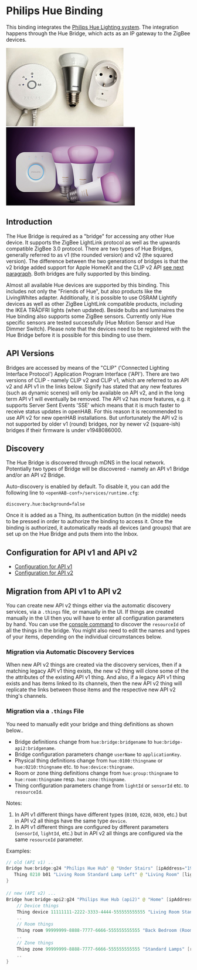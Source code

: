 # Philips Hue Binding

This binding integrates the [Philips Hue Lighting system](https://www.meethue.com).
The integration happens through the Hue Bridge, which acts as an IP gateway to the ZigBee devices.

![Philips Hue](doc/hue.jpg) ![Philips Hue](doc/hue2.png)

## Introduction

The Hue Bridge is required as a "bridge" for accessing any other Hue device.
It supports the ZigBee LightLink protocol as well as the upwards compatible ZigBee 3.0 protocol.
There are two types of Hue Bridges, generally referred to as v1 (the rounded version) and v2 (the squared version).
The difference between the two generations of bridges is that the v2 bridge added support for Apple HomeKit and the CLIP v2 API [see next paragraph](#api-versions).
Both bridges are fully supported by this binding.

Almost all available Hue devices are supported by this binding.
This includes not only the "Friends of Hue", but also products like the LivingWhites adapter.
Additionally, it is possible to use OSRAM Lightify devices as well as other ZigBee LightLink compatible products, including the IKEA TRÅDFRI lights (when updated). 
Beside bulbs and luminaires the Hue binding also supports some ZigBee sensors.
Currently only Hue specific sensors are tested successfully (Hue Motion Sensor and Hue Dimmer Switch).
Please note that the devices need to be registered with the Hue Bridge before it is possible for this binding to use them.

## API Versions

Bridges are accessed by means of the "CLIP" ('Connected Lighting Interface Protocol') Application Program Interface ('API').
There are two versions of CLIP - namely CLIP v2 and CLIP v1, which are referred to as API v2 and API v1 in the links below.
Signify has stated that any new features (such as dynamic scenes) will only be available on API v2, and in the long term API v1 will eventually be removed.
The API v2 has more features, e.g. it supports Server Sent Events 'SSE' which means that it is much faster to receive status updates in openHAB.
For this reason it is recommended to use API v2 for new openHAB installations.
But unfortunately the API v2 is not supported by older v1 (round) bridges, nor by newer v2 (square-ish) bridges if their firmware is under v1948086000.

## Discovery

The Hue Bridge is discovered through mDNS in the local network.
Potentially two types of Bridge will be discovered - namely an API v1 Bridge and/or an API v2 Bridge.

Auto-discovery is enabled by default.
To disable it, you can add the following line to `<openHAB-conf>/services/runtime.cfg`:

```text
discovery.hue:background=false
```

Once it is added as a Thing, its authentication button (in the middle) needs to be pressed in order to authorize the binding to access it.
Once the binding is authorized, it automatically reads all devices (and groups) that are set up on the Hue Bridge and puts them into the Inbox.

## Configuration for API v1 and API v2

- [Configuration for API v1](doc/readme_v1.md#philips-hue-binding-api-v1)
- [Configuration for API v2](doc/readme_v2.md#philips-hue-binding-api-v2)

## Migration from API v1 to API v2

You can create new API v2 things either via the automatic discovery services, via a `.things` file, or manually in the UI.
If things are created manually in the UI then you will have to enter all configuration parameters by hand.
You can use the [console command](doc/readme_v2.md#console-command-for-finding-resourceids) to discover the `resourceId` of all the things in the bridge.
You might also need to edit the names and types of your items, depending on the individual circumstances below.

### Migration via Automatic Discovery Services

When new API v2 things are created via the discovery services, then if a matching legacy API v1 thing exists, the new v2 thing will clone some of the the attributes of the existing API v1 thing.
And also, if a legacy API v1 thing exists and has items linked to its channels, then the new API v2 thing will replicate the links between those items and the respective new API v2 thing's channels.

### Migration via a `.things` File

You need to manually edit your bridge and thing definitions as shown below..

- Bridge definitions change from `hue:bridge:bridgename` to `hue:bridge-api2:bridgename`.
- Bridge configuration parameters change `userName` to `applicationKey`.
- Physical thing definitions change from `hue:0100:thingname` or `hue:0210:thingname` etc. to `hue:device:thingname`.
- Room or zone thing definitions change from `hue:group:thingname` to `hue:room:thingname` resp. `hue:zone:thingname`.
- Thing configuration parameters change from `lightId` or `sensorId` etc. to `resourceId`.

Notes:

1. In API v1 different things have different types (`0100`, `0220`, `0830`, etc.) but in API v2 all things have the same type `device`.
1. In API v1 different things are configured by different parameters (`sensorId`, `lightId`, etc.) but in API v2 all things are configured via the same `resourceId` parameter.

Examples:

```java
// old (API v1) ..
Bridge hue:bridge:g24 "Philips Hue Hub" @ "Under Stairs" [ipAddress="192.168.1.234", userName="abcdefghijklmnopqrstuvwxyz0123456789ABCD"] {
   Thing 0210 b01 "Living Room Standard Lamp Left" @ "Living Room" [lightId="1"]
}

// new (API v2) ...
Bridge hue:bridge-api2:g24 "Philips Hue Hub (api2)" @ "Home" [ipAddress="192.168.1.234", applicationKey="abcdefghijklmnopqrstuvwxyz0123456789ABCD"] {
    // Device things
    Thing device 11111111-2222-3333-4444-555555555555 "Living Room Standard Lamp Left" @ "Living Room" [resourceId="11111111-2222-3333-4444-555555555555"] // Hue color lamp
    ..
    // Room things
    Thing room 99999999-8888-7777-6666-555555555555 "Back Bedroom (Room)" [resourceId="99999999-8888-7777-6666-555555555555"] // Room
    ..
    // Zone things
    Thing zone 99999999-8888-7777-6666-555555555555 "Standard Lamps" [resourceId="99999999-8888-7777-6666-555555555555"] // Zone
    ..
}
```
